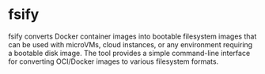 # fsify
fsify converts Docker container images into bootable filesystem images that can be used with microVMs, cloud instances, or any environment requiring a bootable disk image. The tool provides a simple command-line interface for converting OCI/Docker images to various filesystem formats.
